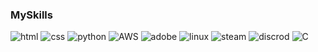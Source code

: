 ### MySkills
![html](https://img.shields.io/badge/html5-%23E34F26.svg?style=for-the-badge&logo=html5&logoColor=white)   ![css](https://img.shields.io/badge/css3-%231572B6.svg?style=for-the-badge&logo=css3&logoColor=white) ![python](https://img.shields.io/badge/python-%2314354C.svg?style=for-the-badge&logo=python&logoColor=white) ![AWS](https://img.shields.io/badge/AWS-%23FF9900.svg?style=for-the-badge&logo=amazon-aws&logoColor=white) ![adobe](https://img.shields.io/badge/adobe-%23FF0000.svg?style=for-the-badge&logo=adobe&logoColor=white) ![linux](https://img.shields.io/badge/Linux-FCC624?style=for-the-badge&logo=linux&logoColor=black) ![steam](https://img.shields.io/badge/steam-%23000000.svg?style=for-the-badge&logo=steam&logoColor=white) ![discrod](https://img.shields.io/badge/%3CServer%3E-%237289DA.svg?style=for-the-badge&logo=discord&logoColor=white) ![C](https://img.shields.io/badge/c-%2300599C.svg?style=for-the-badge&logo=c&logoColor=white)
